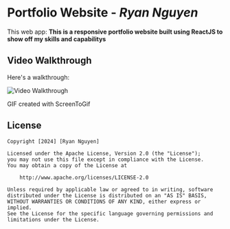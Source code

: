 # Portfolio Website - *Ryan Nguyen*

This web app: **This is a responsive portfolio website built using ReactJS to show off my skills and capabilitys**

## Video Walkthrough

Here's a walkthrough:

<img src='https://i.giphy.com/media/v1.Y2lkPTc5MGI3NjExcjgwbXhzZ3l0d2M3YzE1Njk2cm9oaWl6Y2FiYnFldXdqc2FuMzdzOSZlcD12MV9pbnRlcm5hbF9naWZfYnlfaWQmY3Q9Zw/EOcpzaeBqqJChSSlTC/giphy.gif' title='Video Walkthrough' width='' alt='Video Walkthrough' />

<!-- Replace this with whatever GIF tool you used! -->
GIF created with ScreenToGif
<!-- Recommended tools:
[Kap](https://getkap.co/) for macOS
[ScreenToGif](https://www.screentogif.com/) for Windows
[peek](https://github.com/phw/peek) for Linux. -->

## License

    Copyright [2024] [Ryan Nguyen]

    Licensed under the Apache License, Version 2.0 (the "License");
    you may not use this file except in compliance with the License.
    You may obtain a copy of the License at

        http://www.apache.org/licenses/LICENSE-2.0

    Unless required by applicable law or agreed to in writing, software
    distributed under the License is distributed on an "AS IS" BASIS,
    WITHOUT WARRANTIES OR CONDITIONS OF ANY KIND, either express or implied.
    See the License for the specific language governing permissions and
    limitations under the License.


